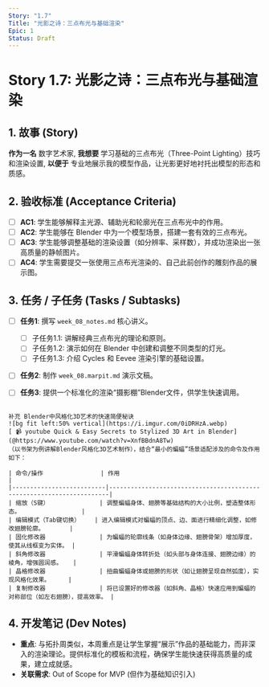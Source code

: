 ```yaml
---
Story: "1.7"
Title: "光影之诗：三点布光与基础渲染"
Epic: 1
Status: Draft
---
```


# Story 1.7: 光影之诗：三点布光与基础渲染

## 1. 故事 (Story)

**作为一名** 数字艺术家,
**我想要** 学习基础的三点布光（Three-Point Lighting）技巧和渲染设置,
**以便于** 专业地展示我的模型作品，让光影更好地衬托出模型的形态和质感。

## 2. 验收标准 (Acceptance Criteria)

-   [ ] **AC1**: 学生能够解释主光源、辅助光和轮廓光在三点布光中的作用。
-   [ ] **AC2**: 学生能够在 Blender 中为一个模型场景，搭建一套有效的三点布光。
-   [ ] **AC3**: 学生能够调整基础的渲染设置（如分辨率、采样数），并成功渲染出一张高质量的静帧图片。
-   [ ] **AC4**: 学生需要提交一张使用三点布光渲染的、自己此前创作的雕刻作品的展示图。

## 3. 任务 / 子任务 (Tasks / Subtasks)

-   [ ] **任务1**: 撰写 `week_08_notes.md` 核心讲义。
    -   [ ] 子任务1.1: 讲解经典三点布光的理论和原则。
    -   [ ] 子任务1.2: 演示如何在 Blender 中创建和调整不同类型的灯光。
    -   [ ] 子任务1.3: 介绍 Cycles 和 Eevee 渲染引擎的基础设置。
-   [ ] **任务2**: 制作 `week_08.marpit.md` 演示文稿。
-   [ ] **任务3**: 提供一个标准化的渲染“摄影棚”Blender文件，供学生快速调用。


```

补充 Blender中风格化3D艺术的快速简便秘诀
![bg fit left:50% vertical](https://i.imgur.com/0iDRHzA.webp)
[ 📹 youtube Quick & Easy Secrets to Stylized 3D Art in Blender](@https://www.youtube.com/watch?v=XnfBBdnA8Tw)
（以书架为例讲解Blender风格化3D艺术制作），结合“最小的蝙蝠”场景适配涉及的命令及作用如下：

| 命令/操作                | 作用                                                                 |
|--------------------------|----------------------------------------------------------------------|
| 缩放（S键）              | 调整蝙蝠身体、翅膀等基础结构的大小比例，塑造整体形态。                 |
| 编辑模式（Tab键切换）    | 进入编辑模式对蝙蝠的顶点、边、面进行精细化调整，如修改翅膀轮廓。       |
| 固化修改器               | 为蝙蝠的轮廓线条（如身体边缘、翅膀骨架）增加厚度，使其从线框变为实体。 |
| 斜角修改器               | 平滑蝙蝠身体转折处（如头部与身体连接、翅膀边缘）的棱角，增强圆润感。   |
| 晶格修改器               | 扭曲蝙蝠身体或翅膀的形状（如让翅膀呈现自然弧度），实现风格化效果。     |
| 复制修改器               | 将已设置好的修改器（如斜角、晶格）快速应用到蝙蝠的对称部位（如左右翅膀），提高效率。 |

```
## 4. 开发笔记 (Dev Notes)

-   **重点**: 与拓扑周类似，本周重点是让学生掌握“展示”作品的基础能力，而非深入的渲染理论。提供标准化的模板和流程，确保学生能快速获得高质量的成果，建立成就感。
-   **关联需求**: Out of Scope for MVP (但作为基础知识引入)
